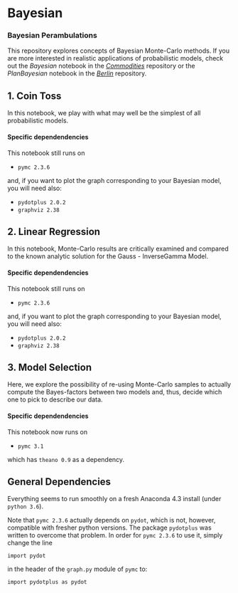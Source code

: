 # Bayesian
### Bayesian Perambulations

This repository explores concepts of Bayesian Monte-Carlo methods. If you are more interested in realistic applications of probabilistic models, check out the
_Bayesian_ notebook in the [_Commodities_](https://github.com/yedivanseven/Commodities) repository
or the _PlanBayesian_ notebook in the [_Berlin_](https://github.com/yedivanseven/Berlin) repository.

## 1. Coin Toss
In this notebook, we play with what may well be the simplest of all probabilistic models.

#### Specific dependendencies
This notebook still runs on
+ `pymc 2.3.6`

and, if you want to plot the graph corresponding to your Bayesian model,
you will need also:

+ `pydotplus 2.0.2`
+ `graphviz 2.38`

## 2. Linear Regression
In this notebook, Monte-Carlo results are critically examined and compared to the known analytic solution for the Gauss - InverseGamma Model.

#### Specific dependendencies
This notebook still runs on
+ `pymc 2.3.6`

and, if you want to plot the graph corresponding to your Bayesian model,
you will need also:

+ `pydotplus 2.0.2`
+ `graphviz 2.38`

## 3. Model Selection
Here, we explore the possibility of re-using Monte-Carlo samples to actually compute the Bayes-factors between two models and, thus, decide which one to pick to describe our data.

#### Specific dependendencies
This notebook now runs on
+ `pymc 3.1`

which has `theano 0.9` as a dependency.

## General Dependencies
Everything seems to run smoothly on a fresh Anaconda 4.3 install (under `python 3.6`).

Note that `pymc 2.3.6` actually depends on `pydot`, which is not,
however, compatible with fresher python versions. The package `pydotplus` was
written to overcome that problem. In order for `pymc 2.3.6` to use it, simply change
the line

`import pydot`

in the header of the `graph.py` module of `pymc` to:

`import pydotplus as pydot`
